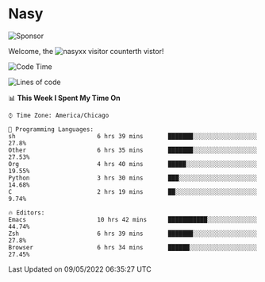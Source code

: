 # Nasy

<!--
<p align="center">
<img height="200" src="https://github-readme-stats.vercel.app/api?username=nasyxx&count_private=true&show_icons=true&theme=dracula&include_all_commits=true"/>
<img height="200" src="https://github-readme-stats.vercel.app/api/top-langs/?username=nasyxx&theme=dracula&hide=html,jupyter+notebook&count_private=true&show_icons=true"/>
</p>

  
----------------
-->

![Sponsor](https://img.shields.io/static/v1.svg?label=Sponsor&message=%E2%9D%A4&logo=GitHub&style=flat&color=pink)
 
Welcome, the ![nasyxx visitor counter](https://count.getloli.com/get/@nasyxx?theme=rule34)th vistor!
 
<!--START_SECTION:waka-->
![Code Time](http://img.shields.io/badge/Code%20Time-2%2C331%20hrs%2045%20mins-blue)

![Lines of code](https://img.shields.io/badge/From%20Hello%20World%20I%27ve%20Written-5%20Million%20lines%20of%20code-blue)

📊 **This Week I Spent My Time On** 

```text
⌚︎ Time Zone: America/Chicago

💬 Programming Languages: 
sh                       6 hrs 39 mins       ███████░░░░░░░░░░░░░░░░░░   27.8% 
Other                    6 hrs 35 mins       ███████░░░░░░░░░░░░░░░░░░   27.53% 
Org                      4 hrs 40 mins       █████░░░░░░░░░░░░░░░░░░░░   19.55% 
Python                   3 hrs 30 mins       ███░░░░░░░░░░░░░░░░░░░░░░   14.68% 
C                        2 hrs 19 mins       ██░░░░░░░░░░░░░░░░░░░░░░░   9.74%

🔥 Editors: 
Emacs                    10 hrs 42 mins      ███████████░░░░░░░░░░░░░░   44.74% 
Zsh                      6 hrs 39 mins       ███████░░░░░░░░░░░░░░░░░░   27.8% 
Browser                  6 hrs 34 mins       ██████░░░░░░░░░░░░░░░░░░░   27.45%

```


 Last Updated on 09/05/2022 06:35:27 UTC
<!--END_SECTION:waka-->

<!-- ![visitors](https://visitor-badge.laobi.icu/badge?page_id=nasyxx.nasyxx) -->
